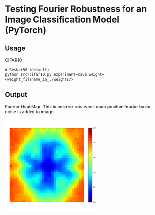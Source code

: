 # Testing Fourier Robustness for an Image Classification Model (PyTorch)

## Usage

CIFAR10
```
# ResNet56 (default)
python src/cifar10.py experiment=save weight=<weight_filename_in_./weights/>
```

## Output
Fourier Heat Map.
This is an error rate when each position fourier basis noise is added to image.

<img src=./fouriermap.png width=300>